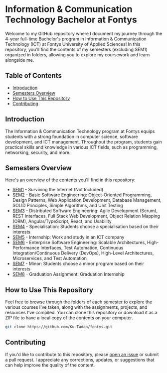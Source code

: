 # Information & Communication Technology Bachelor at Fontys

Welcome to my GitHub repository where I document my journey through the 4-year full-time Bachelor's program in Information & Communication Technology (ICT) at Fontys University of Applied Sciences! In this repository, you'll find the contents of my semesters (excluding SEM1) organized in folders, allowing you to explore my coursework and learn alongside me.

## Table of Contents

- [Introduction](#introduction)
- [Semesters Overview](#semesters-overview)
- [How to Use This Repository](#how-to-use-this-repository)
- [Contributing](#contributing)

## Introduction

The Information & Communication Technology program at Fontys equips students with a strong foundation in computer science, software development, and ICT management. Throughout the program, students gain practical skills and knowledge in various ICT fields, such as programming, networking, security, and more.

## Semesters Overview

Here's an overview of the contents you'll find in this repository:

- [SEM1](./SEM1) - Surviving the Internet (Not Included)
- [SEM2](./SEM2) - Basic Software Engineering: Object-Oriented Programming, Design Patterns, Web Application Development, Database Management, SOLID Principles, Simple Algorithms, and Unit Testing
- [SEM3](./SEM3) - Distributed Software Engineering: Agile Development (Scrum), REST Interfaces, Full Stack Web Development, Object Relation Mapping (ORM), Angular/TypeScript, React, and Usability
- [SEM4](./SEM4) - Specialisation: Students choose a specialisation based on their interests
- [SEM5](./SEM5) - Internship: Work and study in an ICT company
- [SEM6](./SEM6) - Enterprise Software Engineering: Scalable Architectures, High-Performance Interfaces, Test Automation, Continuous Integration/Continuous Delivery (DevOps), High-Level Architectures, Microservices, and Test Automation
- [SEM7](./SEM7) - Minor: Students choose a minor program based on their interests
- [SEM8](./SEM8) - Graduation Assignment: Graduation Internship

## How to Use This Repository

Feel free to browse through the folders of each semester to explore the various courses I've taken, along with the assignments, projects, and resources I've compiled. You can clone this repository or download it as a ZIP file to have a local copy of the contents on your computer.

```bash
git clone https://github.com/Ku-Tadao/fontys.git
```

## Contributing

If you'd like to contribute to this repository, please [open an issue](https://github.com/Ku-Tadao/fontys/issues/new) or submit a pull request. I appreciate any corrections, updates, or suggestions that can help improve the quality of the content.
